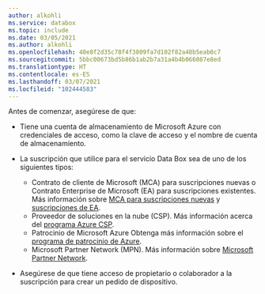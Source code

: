 ```yaml
---
author: alkohli
ms.service: databox
ms.topic: include
ms.date: 03/05/2021
ms.author: alkohli
ms.openlocfilehash: 40e8f2d35c78f4f3809fa7d102f82a48b5eab0c7
ms.sourcegitcommit: 5bbc00673bd5b86b1ab2b7a31a4b4b066087e8ed
ms.translationtype: HT
ms.contentlocale: es-ES
ms.lasthandoff: 03/07/2021
ms.locfileid: "102444583"
---
```

Antes de comenzar, asegúrese de que:

* Tiene una cuenta de almacenamiento de Microsoft Azure con credenciales de acceso, como la clave de acceso y el nombre de cuenta de almacenamiento.

* La suscripción que utilice para el servicio Data Box sea de uno de los siguientes tipos:
  * Contrato de cliente de Microsoft (MCA) para suscripciones nuevas o Contrato Enterprise de Microsoft (EA) para suscripciones existentes. Más información sobre [MCA para suscripciones nuevas](https://www.microsoft.com/licensing/how-to-buy/microsoft-customer-agreement) y [suscripciones de EA](https://azure.microsoft.com/pricing/enterprise-agreement/).
  * Proveedor de soluciones en la nube (CSP). Más información acerca del [programa Azure CSP](/azure/cloud-solution-provider/overview/azure-csp-overview).
  * Patrocinio de Microsoft Azure Obtenga más información sobre el [programa de patrocinio de Azure](https://azure.microsoft.com/offers/ms-azr-0036p/).
  * Microsoft Partner Network (MPN). Más información sobre [Microsoft Partner Network](https://partner.microsoft.com/commercial#).

* Asegúrese de que tiene acceso de propietario o colaborador a la suscripción para crear un pedido de dispositivo.
